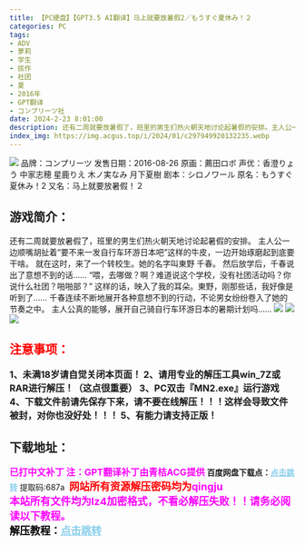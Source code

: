 ```yaml
---
title: 【PC硬盘】【GPT3.5 AI翻译】马上就要放暑假2／もうすぐ夏休み！２
categories: PC
tags:
- ADV
- 萝莉
- 学生
- 拔作
- 社团
- 夏
- 2016年
- GPT翻译
- コンプリーツ社
date: 2024-2-23 8:01:00
description: 还有二周就要放暑假了，班里的男生们热火朝天地讨论起暑假的安排。主人公一边顺嘴胡扯着“要不来一发自行车环游日本吧”这样的牛皮，一边开始琢磨起到底要干啥。就在这时，来了一个转校生。她的名字叫東野 千春。然后放学后，千春说出了意想不到的话……“喂，去哪做？啊？难道说这个学校，没有社团活动吗？你说什么社团？啪啪部？”
index_img: https://img.acgus.top/i/2024/01/c297949920132235.webp
---
```

![](https://img.acgus.top/i/2024/01/c297949920132235.webp)
品牌：コンプリーツ
发售日期：2016-08-26
原画：薦田ロボ
声优：香澄りょう 中家志穂 星鹿りえ 木ノ実なみ 月下夏樹
剧本：シロノワール
原名：もうすぐ夏休み！2
又名：马上就要放暑假！２

## 游戏简介：
还有二周就要放暑假了，班里的男生们热火朝天地讨论起暑假的安排。
主人公一边顺嘴胡扯着“要不来一发自行车环游日本吧”这样的牛皮，一边开始琢磨起到底要干啥。
就在这时，来了一个转校生。她的名字叫東野 千春。
然后放学后，千春说出了意想不到的话……
“喂，去哪做？啊？难道说这个学校，没有社团活动吗？你说什么社团？啪啪部？”
这样的话，映入了我的耳朵。東野，刚那些话，我好像是听到了……
千春连续不断地展开各种意想不到的行动，不论男女纷纷卷入了她的节奏之中。
主人公真的能够，展开自己骑自行车环游日本的暑期计划吗……
![](https://img.acgus.top/i/2024/01/7190ce6381132248.webp)
![](https://img.acgus.top/i/2024/01/760d8c291d132244.webp)
![](https://img.acgus.top/i/2024/01/07eddf84e3132240.webp)




## <font color=#FF0000 >注意事项：</font>
<font size=3><b>1、未满18岁请自觉关闭本页面！
2、请用专业的解压工具win_7Z或RAR进行解压！（这点很重要）
3、PC双击『MN2.exe』运行游戏
4、下载文件前请先保存下来，请不要在线解压！！！这样会导致文件被封，对你也没好处！！！
5、有能力请支持正版！</b></font>

## 下载地址：
<font color=#FF00FF size=3><b>已打中文补丁</b></font>
<font color=#FF00FF size=3>**注：GPT翻译补丁由青桔ACG提供**</font>
<b>百度网盘下载点：</b><a href="https://pan.baidu.com/s/1nxVZM6m_qjNK0W_ToTL3cQ?pwd=687a" style="color: #87CEEB;"><b>点击跳转</b></a> 提取码:687a
<a style="padding: 0" href="https://post.qingju.org/AD/"><img style="max-width:100%" src="https://img.acgus.top/i/2024/07/478f689b8021d8d499ab43d21acf137a.gif" alt=""></a>
<b><font color=#FF0000 size=4>网站所有资源解压密码均为</b></font><b><font color=#FF00FF size=4>qingju</font><font color=#FF0000 ></font></b><br><b><font color=#FF00FF size=4>本站所有文件均为lz4加密格式，不看必解压失败！！请务必阅读以下教程。</b></font><br><b><font color=#000 size=4>解压教程：</b><a href="https://post.qingju.org/tutorial/000/" style="color: #87CEEB;"><b>点击跳转</b></a>